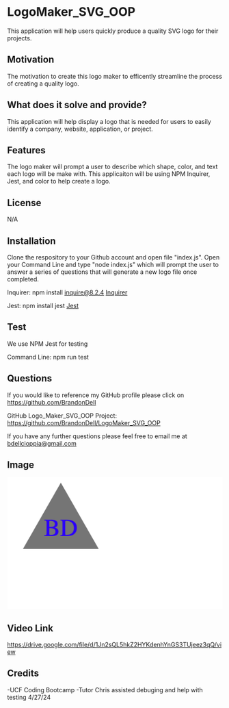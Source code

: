 # LogoMaker_SVG_OOP
This application will help users quickly produce a quality SVG logo for their projects. 
 
## Motivation
The motivation to create this logo maker to efficently streamline the process of creating a quality logo.  

## What does it solve and provide?
This application will help display a logo that is needed for users to easily identify a company, website, application, or project. 

## Features
The logo maker will prompt a user to describe which shape, color, and text each logo will be make with. This applicaiton will be using NPM Inquirer, Jest, and color to help create a logo. 

## License
N/A

## Installation 
Clone the respository to your Github account and open file "index.js". Open your Command Line and type "node index.js" which will prompt the user to answer a series of questions that will generate a new logo file once completed. 

Inquirer: npm install inquire@8.2.4
[Inquirer](https://www.npmjs.com/package/inquirer/v/8.2.4)

Jest: npm install jest
[Jest](https://www.npmjs.com/package/jest)
            
## Test 
We use NPM Jest for testing 

Command Line: npm run test
    
## Questions
    
If you would like to reference my GitHub profile please click on https://github.com/BrandonDell

GitHub Logo_Maker_SVG_OOP Project: https://github.com/BrandonDell/LogoMaker_SVG_OOP
    
If you have any further questions please feel free to email me at bdellcioppia@gmail.com

## Image
![DellCioppia](./images/workingSvg.png)

## Video Link
https://drive.google.com/file/d/1Jn2sQL5hkZ2HYKdenhYnGS3TUjeez3qQ/view

## Credits
-UCF Coding Bootcamp
-Tutor Chris assisted debuging and help with testing 4/27/24